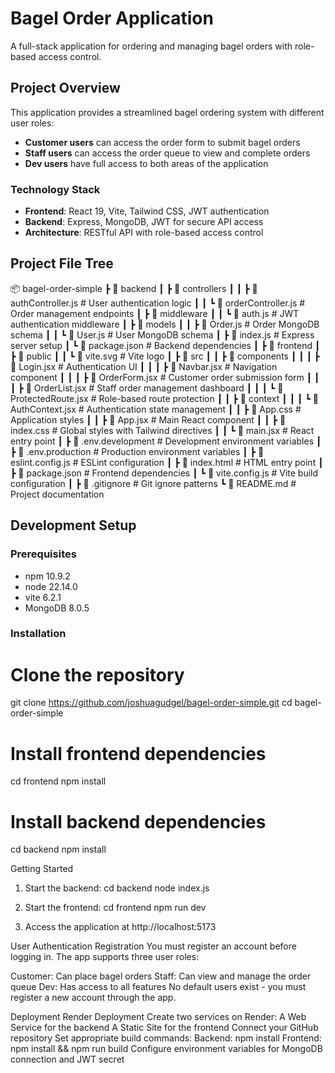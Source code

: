 # Bagel Order Application

A full-stack application for ordering and managing bagel orders with role-based access control.

## Project Overview

This application provides a streamlined bagel ordering system with different user roles:

- **Customer users** can access the order form to submit bagel orders
- **Staff users** can access the order queue to view and complete orders
- **Dev users** have full access to both areas of the application

### Technology Stack

- **Frontend**: React 19, Vite, Tailwind CSS, JWT authentication
- **Backend**: Express, MongoDB, JWT for secure API access
- **Architecture**: RESTful API with role-based access control

## Project File Tree
📦 bagel-order-simple
┣ 📂 backend
┃ ┣ 📂 controllers
┃ ┃ ┣ 📄 authController.js  # User authentication logic
┃ ┃ ┗ 📄 orderController.js  # Order management endpoints
┃ ┣ 📂 middleware
┃ ┃ ┗ 📄 auth.js             # JWT authentication middleware
┃ ┣ 📂 models
┃ ┃ ┣ 📄 Order.js            # Order MongoDB schema
┃ ┃ ┗ 📄 User.js             # User MongoDB schema
┃ ┣ 📄 index.js              # Express server setup
┃ ┗ 📄 package.json          # Backend dependencies
┃
┣ 📂 frontend
┃ ┣ 📂 public
┃ ┃ ┗ 📄 vite.svg            # Vite logo
┃ ┣ 📂 src
┃ ┃ ┣ 📂 components
┃ ┃ ┃ ┣ 📄 Login.jsx         # Authentication UI
┃ ┃ ┃ ┣ 📄 Navbar.jsx        # Navigation component
┃ ┃ ┃ ┣ 📄 OrderForm.jsx     # Customer order submission form
┃ ┃ ┃ ┣ 📄 OrderList.jsx     # Staff order management dashboard
┃ ┃ ┃ ┗ 📄 ProtectedRoute.jsx # Role-based route protection
┃ ┃ ┣ 📂 context
┃ ┃ ┃ ┗ 📄 AuthContext.jsx   # Authentication state management
┃ ┃ ┣ 📄 App.css             # Application styles
┃ ┃ ┣ 📄 App.jsx             # Main React component
┃ ┃ ┣ 📄 index.css           # Global styles with Tailwind directives
┃ ┃ ┗ 📄 main.jsx            # React entry point
┃ ┣ 📄 .env.development       # Development environment variables
┃ ┣ 📄 .env.production        # Production environment variables
┃ ┣ 📄 eslint.config.js       # ESLint configuration
┃ ┣ 📄 index.html             # HTML entry point
┃ ┣ 📄 package.json           # Frontend dependencies
┃ ┗ 📄 vite.config.js         # Vite build configuration
┃
┣ 📄 .gitignore               # Git ignore patterns
┗ 📄 README.md                # Project documentation

## Development Setup

### Prerequisites

- npm 10.9.2
- node 22.14.0
- vite 6.2.1
- MongoDB 8.0.5

### Installation
# Clone the repository
git clone https://github.com/joshuagudgel/bagel-order-simple.git
cd bagel-order-simple

# Install frontend dependencies
cd frontend
npm install

# Install backend dependencies
cd backend
npm install

Getting Started
1. Start the backend:
cd backend
node index.js

2. Start the frontend:
cd frontend
npm run dev

3. Access the application at http://localhost:5173

User Authentication
Registration
You must register an account before logging in. The app supports three user roles:

Customer: Can place bagel orders
Staff: Can view and manage the order queue
Dev: Has access to all features
No default users exist - you must register a new account through the app.

Deployment
Render Deployment
Create two services on Render:
A Web Service for the backend
A Static Site for the frontend
Connect your GitHub repository
Set appropriate build commands:
Backend: npm install
Frontend: npm install && npm run build
Configure environment variables for MongoDB connection and JWT secret